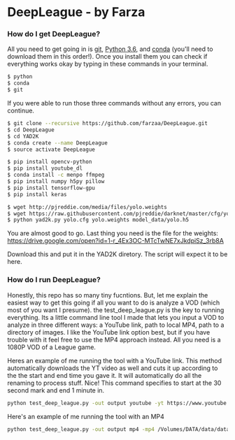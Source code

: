 # DeepLeague - by Farza  

### How do I get DeepLeague?
All you need to get going in is [git](https://git-scm.com/book/en/v2/Getting-Started-Installing-Git), [Python 3.6](https://www.python.org/downloads/), and [conda](https://conda.io/docs/user-guide/install/index.html) (you'll need to download them in this order!). Once you install them you can check if everything works okay by typing in these commands in your terminal. 

```sh
$ python
$ conda
$ git
```

If you were able to run those three commands without any errors, you can continue.
```sh
$ git clone --recursive https://github.com/farzaa/DeepLeague.git
$ cd DeepLeague
$ cd YAD2K
$ conda create --name DeepLeague
$ source activate DeepLeague

$ pip install opencv-python
$ pip install youtube_dl
$ conda install -c menpo ffmpeg
$ pip install numpy h5py pillow
$ pip install tensorflow-gpu
$ pip install keras

$ wget http://pjreddie.com/media/files/yolo.weights
$ wget https://raw.githubusercontent.com/pjreddie/darknet/master/cfg/yolo.cfg
$ python yad2k.py yolo.cfg yolo.weights model_data/yolo.h5
```

You are almost good to go. Last thing you need is the file for the weights:
https://drive.google.com/open?id=1-r_4Ex3OC-MTcTwNE7xJkdpiSz_3rb8A

Download this and put it in the YAD2K diretory. The script will expect it to be here.


### How do I run DeepLeague?
Honestly, this repo has so many tiny fucntions. But, let me explain the easiest way to get this going if all you want to do is analyze a VOD (which most of you want I presume). the test_deep_league.py is the key to running everything. Its a little command line tool I made that lets you input a VOD to analyze in three different ways: a YouTube link, path to local MP4, path to a directory of images. I like the YouTube link option best, but if you have trouble with it feel free to use the MP4 approach instead. All you need is a 1080P VOD of a League game.

Heres an example of me running the tool with a YouTube link. This method automatically downloads the YT video as well and cuts it up according to the the start and end time you gave it. It will automatically do all the renaming to process stuff. Nice! This command specifies to start at the 30 second mark and end 1 minute in.
```sh
python test_deep_league.py -out output youtube -yt https://www.youtube.com/watch?v=vPwZW1FvtWA -yt_path /output -start 0:00:30 -end 0:01:00
```

Here's an example of me running the tool with an MP4

```sh
python test_deep_league.py -out output mp4 -mp4 /Volumes/DATA/data/data/C9_CLG_G_2_MARCH_12_2017/vod.mp4
```



